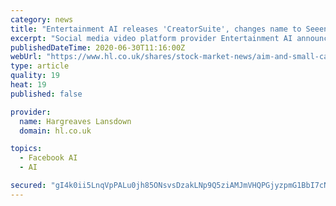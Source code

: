 ```yaml
---
category: news
title: "Entertainment AI releases 'CreatorSuite', changes name to Seeen"
excerpt: "Social media video platform provider Entertainment AI announced the release of its 'CreatorSuite' product on Tuesday, as well as its name change to 'Seeen', with the ticker symbol SEEN, in a bid to \"b"
publishedDateTime: 2020-06-30T11:16:00Z
webUrl: "https://www.hl.co.uk/shares/stock-market-news/aim-and-small-cap-news/aim-bulletin/entertainment-ai-releases-creatorsuite,-changes-name-to-seeen"
type: article
quality: 19
heat: 19
published: false

provider:
  name: Hargreaves Lansdown
  domain: hl.co.uk

topics:
  - Facebook AI
  - AI

secured: "gI4k0ii5LnqVpPALu0jh85ONsvsDzakLNp9Q5ziAMJmVHQPGjyzpmG1BbI7cNgzM6RSrRwojX28KS1nWg1i8GM80YwSTqxNV3kBHxpbMdqShM7KUw1S1CQ3UWAuWSkZ2dq4f+4pG++EMYQLZSq7M7vmG9NBJiLEjljYxjqcsxcmPqRRnYqGzkasGSTUiBw5YUoKSdy1F3pSFL4o9Ia63st8LLb6AS2sV7WAo3Zo7EQ5GlauxLQT7wu8zb1Y8prMc6z0nlr8Z/dhAEtudFy1mmRMzN+rTckqcvb+3cALzCgRPmXTWZA/RYGSB/UzV/4ypgR/5EeuhbHhv0vO5e1VL5g==;8IGf12ZpyW8V5/Snzajkww=="
---
```


